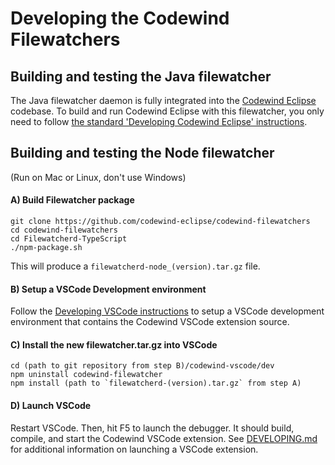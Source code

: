 
# Developing the Codewind Filewatchers


## Building and testing the Java filewatcher

The Java filewatcher daemon is fully integrated into the [Codewind Eclipse](https://github.com/eclipse/codewind-eclipse#) codebase. To build and run Codewind Eclipse with this filewatcher, you only need to follow [the standard 'Developing Codewind Eclipse' instructions](https://github.com/eclipse/codewind-eclipse#developing-codewind-for-eclipse).


## Building and testing the Node filewatcher


(Run on Mac or Linux, don't use Windows)

#### A) Build Filewatcher package
```
git clone https://github.com/codewind-eclipse/codewind-filewatchers
cd codewind-filewatchers
cd Filewatcherd-TypeScript
./npm-package.sh
```
This will produce a `filewatcherd-node_(version).tar.gz` file.


#### B) Setup a VSCode Development environment

Follow the [Developing VSCode instructions](https://github.com/eclipse/codewind-vscode/blob/master/DEVELOPING.md) to setup a VSCode development environment that contains the Codewind VSCode extension source.

#### C) Install the new filewatcher.tar.gz into VSCode
```
cd (path to git repository from step B)/codewind-vscode/dev
npm uninstall codewind-filewatcher
npm install (path to `filewatcherd-(version).tar.gz` from step A)
```

#### D) Launch VSCode

Restart VSCode. Then, hit F5 to launch the debugger. It should build, compile, and start the Codewind VSCode extension. See [DEVELOPING.md](https://github.com/eclipse/codewind-vscode/blob/master/DEVELOPING.md) for additional information on launching a VSCode extension.



